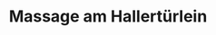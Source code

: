 ---
title: "Massage am Hallertürlein"
url: /herzogenaurach/massage-am-hallertuerlein/
shop: Massage
---